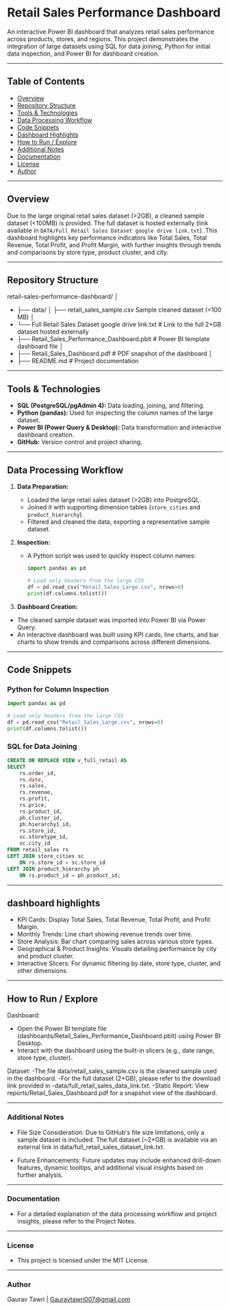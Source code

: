 # Retail Sales Performance Dashboard

An interactive Power BI dashboard that analyzes retail sales performance across products, stores, and regions. This project demonstrates the integration of large datasets using SQL for data joining, Python for initial data inspection, and Power BI for dashboard creation.

---

## Table of Contents

- [Overview](#overview)
- [Repository Structure](#repository-structure)
- [Tools & Technologies](#tools--technologies)
- [Data Processing Workflow](#data-processing-workflow)
- [Code Snippets](#code-snippets)
- [Dashboard Highlights](#dashboard-highlights)
- [How to Run / Explore](#how-to-run--explore)
- [Additional Notes](#additional-notes)
- [Documentation](#documentation)
- [License](#license)
- [Author](#author)

---

## Overview

Due to the large original retail sales dataset (>2GB), a cleaned sample dataset (<100MB) is provided. The full dataset is hosted externally (link available in `DATA/Full Retail Sales Dataset google drive link.txt`). This dashboard highlights key performance indicators like Total Sales, Total Revenue, Total Profit, and Profit Margin, with further insights through trends and comparisons by store type, product cluster, and city.

---

## Repository Structure
 retail-sales-performance-dashboard/ │ 
- ├── data/ │ ├── retail_sales_sample.csv  Sample cleaned dataset (<100 MB) │ 
- └── Full Retail Sales Dataset google drive link.txt # Link to the full 2+GB dataset hosted 
      externally
- ├── Retail_Sales_Performance_Dashboard.pbit # Power BI template dashboard file │ 
- ├── Retail_Sales_Dashboard.pdf # PDF snapshot of the dashboard │
- ├── README.md # Project documentation

---

## Tools & Technologies

- **SQL (PostgreSQL/pgAdmin 4):** Data loading, joining, and filtering.
- **Python (pandas):** Used for inspecting the column names of the large dataset.
- **Power BI (Power Query & Desktop):** Data transformation and interactive dashboard creation.
- **GitHub:** Version control and project sharing.

---

## Data Processing Workflow

1. **Data Preparation:**
   - Loaded the large retail sales dataset (>2GB) into PostgreSQL.
   - Joined it with supporting dimension tables (`store_cities` and `product_hierarchy`).
   - Filtered and cleaned the data, exporting a representative sample dataset.

2. **Inspection:**
   - A Python script was used to quickly inspect column names:
     ```python
     import pandas as pd

     # Load only headers from the large CSV
     df = pd.read_csv("Retail_Sales_Large.csv", nrows=0)
     print(df.columns.tolist())
 3. **Dashboard Creation:**
   - The cleaned sample dataset was imported into Power BI via Power Query.
   - An interactive dashboard was built using KPI cards, line charts, and bar charts to show trends and comparisons across different dimensions.
     
---

## Code Snippets
### Python for Column Inspection
```python
import pandas as pd

# Load only headers from the large CSV
df = pd.read_csv("Retail_Sales_Large.csv", nrows=0)
print(df.columns.tolist())
```

### SQL for  Data Joining 
```sql
CREATE OR REPLACE VIEW v_full_retail AS
SELECT 
    rs.order_id,
    rs.date,
    rs.sales,
    rs.revenue,
    rs.profit,
    rs.price,
    rs.product_id,
    ph.cluster_id,
    ph.hierarchy1_id,
    rs.store_id,
    sc.storetype_id,
    sc.city_id
FROM retail_sales rs
LEFT JOIN store_cities sc
    ON rs.store_id = sc.store_id
LEFT JOIN product_hierarchy ph
    ON rs.product_id = ph.product_id;
```
---

## dashboard highlights

- KPI Cards: Display Total Sales, Total Revenue, Total Profit, and Profit Margin.
- Monthly Trends: Line chart showing revenue trends over time.
- Store Analysis: Bar chart comparing sales across various store types.
- Geographical & Product Insights: Visuals detailing performance by city and product cluster.
- Interactive Slicers: For dynamic filtering by date, store type, cluster, and other dimensions.
---
## How to Run / Explore
Dashboard:
- Open the Power BI template file (dashboards/Retail_Sales_Performance_Dashboard.pbit) using Power BI Desktop.
- Interact with the dashboard using the built-in slicers (e.g., date range, store type, cluster).

Dataset:
-The file data/retail_sales_sample.csv is the cleaned sample used in the dashboard.
-For the full dataset (2+GB), please refer to the download link provided in -data/full_retail_sales_data_link.txt.
-Static Report:
View reports/Retail_Sales_Dashboard.pdf for a snapshot view of the dashboard.

---

### Additional Notes
- File Size Consideration:
Due to GitHub's file size limitations, only a sample dataset is included. The full dataset (~2+GB) is available via an external link in data/full_retail_sales_dataset_link.txt.

- Future Enhancements:
Future updates may include enhanced drill-down features, dynamic tooltips, and additional visual insights based on further analysis.

---
### Documentation

- For a detailed explanation of the data processing workflow and project insights, please refer to the Project Notes.
---
### License

- This project is licensed under the MIT License.
---
### Author
 Gaurav Tawri | Gauravtawri007@gmail.com
